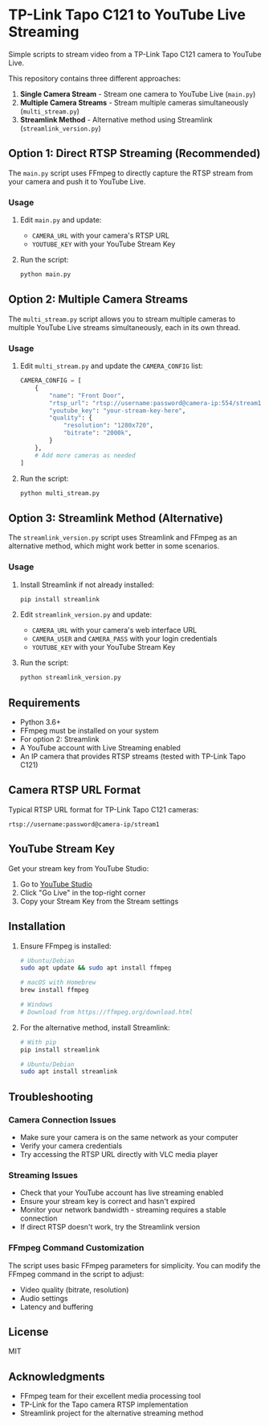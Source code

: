 # TP-Link Tapo C121 to YouTube Live Streaming

Simple scripts to stream video from a TP-Link Tapo C121 camera to YouTube Live.

This repository contains three different approaches:

1. **Single Camera Stream** - Stream one camera to YouTube Live (`main.py`)
2. **Multiple Camera Streams** - Stream multiple cameras simultaneously (`multi_stream.py`)
3. **Streamlink Method** - Alternative method using Streamlink (`streamlink_version.py`)

## Option 1: Direct RTSP Streaming (Recommended)

The `main.py` script uses FFmpeg to directly capture the RTSP stream from your camera and push it to YouTube Live.

### Usage

1. Edit `main.py` and update:
   - `CAMERA_URL` with your camera's RTSP URL
   - `YOUTUBE_KEY` with your YouTube Stream Key

2. Run the script:
   ```bash
   python main.py
   ```

## Option 2: Multiple Camera Streams

The `multi_stream.py` script allows you to stream multiple cameras to multiple YouTube Live streams simultaneously, each in its own thread.

### Usage

1. Edit `multi_stream.py` and update the `CAMERA_CONFIG` list:
   ```python
   CAMERA_CONFIG = [
       {
           "name": "Front Door",
           "rtsp_url": "rtsp://username:password@camera-ip:554/stream1",
           "youtube_key": "your-stream-key-here",
           "quality": {
               "resolution": "1280x720",
               "bitrate": "2000k",
           }
       },
       # Add more cameras as needed
   ]
   ```

2. Run the script:
   ```bash
   python multi_stream.py
   ```

## Option 3: Streamlink Method (Alternative)

The `streamlink_version.py` script uses Streamlink and FFmpeg as an alternative method, which might work better in some scenarios.

### Usage

1. Install Streamlink if not already installed:
   ```bash
   pip install streamlink
   ```

2. Edit `streamlink_version.py` and update:
   - `CAMERA_URL` with your camera's web interface URL
   - `CAMERA_USER` and `CAMERA_PASS` with your login credentials
   - `YOUTUBE_KEY` with your YouTube Stream Key

3. Run the script:
   ```bash
   python streamlink_version.py
   ```

## Requirements

- Python 3.6+
- FFmpeg must be installed on your system
- For option 2: Streamlink
- A YouTube account with Live Streaming enabled
- An IP camera that provides RTSP streams (tested with TP-Link Tapo C121)

## Camera RTSP URL Format

Typical RTSP URL format for TP-Link Tapo C121 cameras:
```
rtsp://username:password@camera-ip/stream1
```

## YouTube Stream Key

Get your stream key from YouTube Studio:
1. Go to [YouTube Studio](https://studio.youtube.com)
2. Click "Go Live" in the top-right corner
3. Copy your Stream Key from the Stream settings

## Installation

1. Ensure FFmpeg is installed:

   ```bash
   # Ubuntu/Debian
   sudo apt update && sudo apt install ffmpeg
   
   # macOS with Homebrew
   brew install ffmpeg
   
   # Windows
   # Download from https://ffmpeg.org/download.html
   ```

2. For the alternative method, install Streamlink:

   ```bash
   # With pip
   pip install streamlink
   
   # Ubuntu/Debian
   sudo apt install streamlink
   ```

## Troubleshooting

### Camera Connection Issues
- Make sure your camera is on the same network as your computer
- Verify your camera credentials
- Try accessing the RTSP URL directly with VLC media player

### Streaming Issues
- Check that your YouTube account has live streaming enabled
- Ensure your stream key is correct and hasn't expired
- Monitor your network bandwidth - streaming requires a stable connection
- If direct RTSP doesn't work, try the Streamlink version

### FFmpeg Command Customization

The script uses basic FFmpeg parameters for simplicity. You can modify the FFmpeg command in the script to adjust:
- Video quality (bitrate, resolution)
- Audio settings
- Latency and buffering

## License

MIT

## Acknowledgments

- FFmpeg team for their excellent media processing tool
- TP-Link for the Tapo camera RTSP implementation
- Streamlink project for the alternative streaming method
